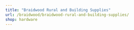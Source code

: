```yaml
---
title: "Braidwood Rural and Building Supplies"
url: /braidwood/braidwood-rural-and-building-supplies/
shop: hardware
---
```

